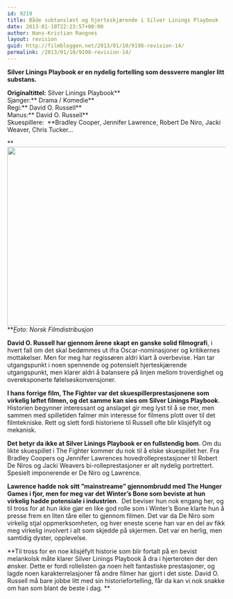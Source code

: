 ```yaml
---
id: 9219
title: Både subtansløst og hjerteskjærende i Silver Linings Playbook
date: 2013-01-10T22:23:57+00:00
author: Hans-Kristian Rangnes
layout: revision
guid: http://filmbloggen.net/2013/01/10/9198-revision-14/
permalink: /2013/01/10/9198-revision-14/
---
```

**Silver Linings Playbook er en nydelig fortelling som dessverre mangler litt substans.**

<!--more-->

**Originaltittel:** Silver Linings Playbook**  
Sjanger:** Drama / Komedie**  
Regi:** David O. Russell**  
Manus:** David O. Russell**  
Skuespillere:  **Bradley Cooper, Jennifer Lawrence, Robert De Niro, Jacki Weaver, Chris Tucker&#8230;

** <a href="http://filmbloggen.net/2013/01/10/bade-subtanslost-og-hjerteskjaerende-i-silver-linings-playbook/the-silver-linings-playbook/" rel="attachment wp-att-9200"><img class="alignnone size-large wp-image-9200" src="http://filmbloggen.net/wp-content/uploads//2013/01/28-620x413.jpg" alt="" width="620" height="413" /><br /> </a>**_<a href="http://filmbloggen.net/2013/01/10/bade-subtanslost-og-hjerteskjaerende-i-silver-linings-playbook/the-silver-linings-playbook/" rel="attachment wp-att-9200">F</a>oto: Norsk Filmdistribusjon_

**David O. Russell har gjennom årene skapt en ganske solid filmografi**, i hvert fall om det skal bedømmes ut ifra Oscar-nominasjoner og kritikernes mottakelser. Men for meg har regissøren aldri klart å overbevise. Han tar utgangspunkt i noen spennende og potensielt hjerteskjærende utgangspunkt, men klarer aldri å balansere på linjen mellom troverdighet og overeksponerte følelseskonvensjoner.

**I hans forrige film, The Fighter var det skuespillerprestasjonene som virkelig løftet filmen, og det samme kan sies om Silver Linings Playbook**. Historien begynner interessant og anslaget gir meg lyst til å se mer, men sammen med spilletiden falmer min interesse for filmens plott over til det filmtekniske. Rett og slett fordi historiene til Russell ofte blir klisjéfylt og mekanisk.

**Det betyr da ikke at Silver Linings Playbook er en fullstendig bom**. Om du likte skuespillet i The Fighter kommer du nok til å elske skuespillet her. Fra Bradley Coopers og Jennifer Lawrences hovedrolleprestasjoner til Robert De Niros og Jacki Weavers bi-rolleprestasjoner er alt nydelig portrettert. Spesielt imponerende er De Niro og Lawrence.

**Lawrence hadde nok sitt ”mainstreame” gjennombrudd med The Hunger Games i fjor, men for meg var det Winter’s Bone som beviste at hun virkelig hadde potensiale i industrien**.  Det beviser hun nok engang her, og til tross for at hun ikke gjør en like god rolle som i Winter’s Bone klarte hun å presse frem en liten tåre eller to gjennom filmen. Det var da De Niro som virkelig stjal oppmerksomheten, og hver eneste scene han var en del av fikk meg virkelig involvert i alt som skjedde på skjermen. Det var en herlig, men samtidig dyster, opplevelse.

**Til tross for en noe klisjéfylt historie som blir fortalt på en bevist melankolsk måte klarer Silver Linings Playbook å dra i hjerteroten der den ønsker. Dette er fordi rollelisten ga noen helt fantastiske prestasjoner, og lagde noen karakterrelasjoner få andre filmer har gjort i det siste. David O. Russell må bare jobbe litt med sin historiefortelling, får da kan vi nok snakke om han som blant de beste i dag. **

<div class="video-shortcode">
</div>